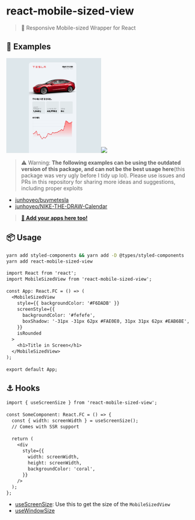 # react-mobile-sized-view

> 🍑 Responsive Mobile-sized Wrapper for React

## 🚀 Examples
<a href="https://github.com/junhoyeo/buymetesla"><img width="50%" src="https://github.com/junhoyeo/react-mobile-sized-view/raw/master/docs/examples/buymetesla.png" /></a><a href="https://github.com/junhoyeo/NIKE-THE-DRAW-Calendar"><img width="50%" src="https://github.com/junhoyeo/react-mobile-sized-view/raw/master/docs/examples/nike-calendar.png"></a>

> ⚠️ Warning: **The following examples can be using the outdated version of this package, and can not be the best usage here**(this package was very ugly before I tidy up lol). Please use issues and PRs in this repository for sharing more ideas and suggestions, including proper exploits

- [junhoyeo/buymetesla](https://github.com/junhoyeo/buymetesla)
- [junhoyeo/NIKE-THE-DRAW-Calendar](https://github.com/junhoyeo/NIKE-THE-DRAW-Calendar)

> **[🚀 Add your apps here too!](https://github.com/junhoyeo/react-mobile-sized-view/issues/new)**

## 📦 Usage

```bash
yarn add styled-components && yarn add -D @types/styled-components
yarn add react-mobile-sized-view
```

```tsx
import React from 'react';
import MobileSizedView from 'react-mobile-sized-view';

const App: React.FC = () => (
  <MobileSizedView
    style={{ backgroundColor: '#F6DADB' }}
    screenStyle={{
      backgroundColor: '#fefefe',
      boxShadow: '-31px -31px 62px #FAE0E0, 31px 31px 62px #EAB6BE',
    }}
    isRounded
  >
    <h1>Title in Screen</h1>
  </MobileSizedView>
);

export default App;
```

## ⚓️ Hooks

```tsx
import { useScreenSize } from 'react-mobile-sized-view';

const SomeComponent: React.FC = () => {
  const { width: screenWidth } = useScreenSize();
  // Comes with SSR support

  return (
    <div
      style={{
        width: screenWidth,
        height: screenWidth,
        backgroundColor: 'coral',
      }}
    />
  );
};
```

- [useScreenSize](https://github.com/junhoyeo/react-mobile-sized-view/blob/master/src/hooks/useScreenSize.ts): Use this to get the size of the `MobileSizedView`
- [useWindowSize](https://github.com/junhoyeo/react-mobile-sized-view/blob/master/src/hooks/useWindowSize.ts)
